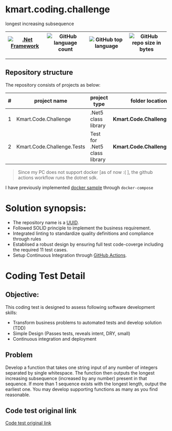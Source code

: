 # kmart.coding.challenge

longest increasing subsequence

[![.Net Framework](https://img.shields.io/badge/DotNet-5.0-blue.svg?style=plastic)](https://www.microsoft.com/net/download/dotnet-core/5.0) | ![GitHub language count](https://img.shields.io/github/languages/count/ajeetx/41c32d06-1533-11ec-82a8-0242ac130003.svg) | ![GitHub top language](https://img.shields.io/github/languages/top/ajeetx/41c32d06-1533-11ec-82a8-0242ac130003.svg) |![GitHub repo size in bytes](https://img.shields.io/github/repo-size/ajeetx/41c32d06-1533-11ec-82a8-0242ac130003.svg) 
| --- | ---          | ---            |  --- |

---------------------------------------

## Repository structure
 
The repository consists of projects as below:


| # |project name | project type | folder location| Project Platform |
| ---| ---  | ---           | ---          | --- |
| 1 | Kmart.Code.Challenge | .Net5 class library  |  **Kmart.Code.Challenge**  | [![.Net Framework](https://img.shields.io/badge/DotNet-5.0-blue.svg?style=plastic)](https://www.microsoft.com/net/download/dotnet-core/5.0)|
| 2 | Kmart.Code.Challenge.Tests | Test for .Net5 class library |  **Kmart.Code.Challenge.Tests** | [![.Net Framework](https://img.shields.io/badge/DotNet-5.0-blue.svg?style=plastic)](https://www.microsoft.com/net/download/dotnet-core/5.0)| 


>   Since my PC does not support docker [as of now :( ], the github actions workflow runs the dotnet sdk.

 I have previously implemented [docker sample](https://github.com/dotnetcore5/dotnet2-microservices-docker-swagger) through `docker-compose`

# Solution synopsis:
-   The repository name is a [UUID](https://www.uuidgenerator.net/version4).
-   Followed SOLID principle to implement the business requirement.
-   Integrated linting to standardize quality definitions and compliance through rules
-   Establised a robust design by ensuring full test code-coverge including the required 11 test cases.
-   Setup Continuous Integration through [GitHub Actions](https://docs.github.com/en/free-pro-team@latest/actions).

# Coding Test Detail

## Objective:
This coding test is designed to assess following software development skills:
-	Transform business problems to automated tests and develop solution (TDD)
-	Simple Design (Passes tests, reveals intent, DRY, small)
-	Continuous integration and deployment

## Problem
Develop a function that takes one string input of any number of integers separated by single whitespace. The function then outputs the longest increasing subsequence (increased by any number) present in that sequence. If more than 1 sequence exists with the longest length, output the earliest one. You may develop supporting functions as many as you find reasonable.

## Code test original link
[Code test original link](https://github.com/ksaifullah/coding-challenge)
